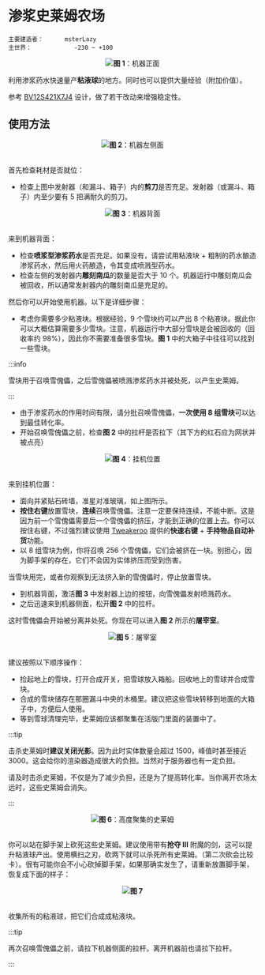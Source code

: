 # 渗浆史莱姆农场

```
主要建造者：		msterLazy
主世界：			-230 ~ +100
```

<center><img src="/img/place/渗浆史莱姆农场-1.webp" /><strong>图 1</strong>：机器正面</center>

利用渗浆药水快速量产**粘液球**的地方。同时也可以提供大量经验（附加价值）。

参考 [BV12S421X7J4](https://www.bilibili.com/video/BV12S421X7J4) 设计，做了若干改动来增强稳定性。

## 使用方法

<center><img src="/img/place/渗浆史莱姆农场-2.webp" /><strong>图 2</strong>：机器左侧面</center>

<br/>

首先检查耗材是否就位：

- 检查上图中发射器（和漏斗、箱子）内的**剪刀**是否充足。发射器（或漏斗、箱子）内至少要有 5 把满耐久的剪刀。

<center><img src="/img/place/渗浆史莱姆农场-3.webp" /><strong>图 3</strong>：机器背面</center>

<br/>

来到机器背面：

- 检查**喷浆型渗浆药水**是否充足。如果没有，请尝试用粘液块 + 粗制的药水酿造渗浆药水，然后用火药酿造，令其变成喷溅型药水。
- 检查左侧的发射器内**雕刻南瓜**的数量是否大于 10 个。机器运行中雕刻南瓜会被回收，所以通常发射器内的雕刻南瓜是充足的。

然后你可以开始使用机器。以下是详细步骤：

- 考虑你需要多少粘液块。根据经验，9 个雪块约可以产出 8 个粘液块。据此你可以大概估算需要多少雪块。注意，机器运行中大部分雪块是会被回收的（回收率约 98%），因此你不需要准备很多雪块。**图 1** 中的大箱子中往往可以找到一些雪块。

:::info

雪块用于召唤雪傀儡，之后雪傀儡被喷溅渗浆药水并被处死，以产生史莱姆。

:::

- 由于渗浆药水的作用时间有限，请分批召唤雪傀儡，**一次使用 8 组雪块**可以达到最佳转化率。
- 开始召唤雪傀儡之前，检查**图 2** 中的拉杆是否拉下（其下方的红石应为网状并被点亮）

<center><img src="/img/place/渗浆史莱姆农场-4.webp" /><strong>图 4</strong>：挂机位置</center>

<br/>

来到挂机位置：

- 面向并紧贴石砖墙，准星对准玻璃，如上图所示。
- **按住右键**放置雪块，**连续**召唤雪傀儡。注意一定要保持连续，不能中断。这是因为前一个雪傀儡需要后一个雪傀儡的挤压，才能到正确的位置上去。你可以按住右键，不过强烈建议使用 [Tweakeroo](/docs/guide/mod#tweakeroo) 提供的**快速右键** + **手持物品自动补货**功能。
- 以 8 组雪块为例，你将召唤 256 个雪傀儡，它们会被挤在一块。别担心，因为脚手架的存在，它们不会因为实体挤压而受到伤害。

当雪块用完，或者你观察到无法挤入新的雪傀儡时，停止放置雪块。

- 到机器背面，激活**图 3** 中发射器上边的按钮，向雪傀儡发射喷溅药水。
- 之后迅速来到机器侧面，松开**图 2** 中的拉杆。

这时雪傀儡会开始被分离并处死。你现在可以进入**图 2** 所示的**屠宰室**。

<center><img src="/img/place/渗浆史莱姆农场-5.webp" /><strong>图 5</strong>：屠宰室</center>

<br/>

建议按照以下顺序操作：

- 捡起地上的雪块，打开合成开关，把雪球放入箱船。回收地上的雪球并合成雪块。
- 合成的雪块储存在那圈漏斗中央的木桶里。建议把这些雪块转移到地面的大箱子中，方便后人使用。
- 等到雪球清理完毕，史莱姆应该都聚集在活版门里面的装置中了。

:::tip

击杀史莱姆时**建议关闭光影**。因为此时实体数量会超过 1500，峰值时甚至接近 3000。这会给你的渲染器造成很大的负担。当然对于服务器也有一定负担。

请及时击杀史莱姆，不仅是为了减少负担，还是为了提高转化率。当你离开农场太远时，这些史莱姆会消失。

:::

<center><img src="/img/place/渗浆史莱姆农场-6.webp" /><strong>图 6</strong>：高度聚集的史莱姆</center>

<br/>

你可以站在脚手架上砍死这些史莱姆。建议使用带有**抢夺 III** 附魔的剑，这可以提升粘液球产出。使用横扫之刃，砍两下就可以杀死所有史莱姆。（第二次砍会比较卡）。很有可能你会不小心砍掉脚手架，如果那确实发生了，请重新放置脚手架，恢复成下面的样子：

<center><img src="/img/place/渗浆史莱姆农场-7.webp" /><strong>图 7</strong></center>

<br/>

收集所有的粘液球，把它们合成成粘液块。

:::tip

再次召唤雪傀儡之前，请拉下机器侧面的拉杆。离开机器前也请拉下拉杆。

:::